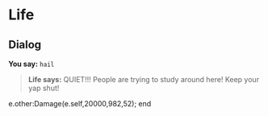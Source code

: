 # Life
## Dialog

**You say:** `hail`



>**Life says:** QUIET!!! People are trying to study around here! Keep your yap shut!


e.other:Damage(e.self,20000,982,52);
end
